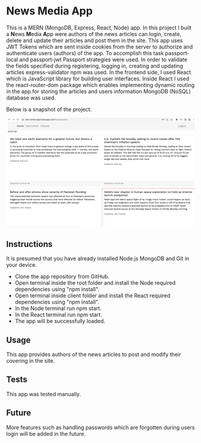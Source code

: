 # News Media App

This is a MERN (MongoDB, Express, React, Node) app. In this project I built  a **N**ews **M**edia
**A**pp were authors of the news articles can login, create, delete and update their articles and post them in the site. This app uses JWT Tokens which are sent inside cookies from the server to authorize and authenticate users (authors) of the app. To accomplish this task passport-local and passport-jwt Passport strategies were used.
In order to validate the fields specified during registering, logging in, creating and updating articles express-validator npm was used. In the frontend side, I used React which is JavaScript library for building user interfaces. Inside React I used the react-router-dom package which enables implementing dynamic routing in the app.for storing the articles and users information MongoDB (NoSQL) database was used.


Below is a snapshot of the project.

![News Media App](Assets/newsApp.PNG)

## Instructions
It is presumed that you have already installed Node.js MongoDB and Git in your device.
* Clone the app repository from GitHub.
* Open terminal inside the root folder and install the Node required dependencies using "npm install".
* Open terminal inside client folder and install the React required dependencies using "npm install".
* In the Node terminal run npm start.
* In the React terminal run npm start.
* The app will be successfully loaded.


## Usage
This app provides authors of the news articles to post and modify their covering in the site.

## Tests
This app was tested manually.

## Future
More features such as handling passwords which are forgotten during users login will be added in the future.


  
  


















